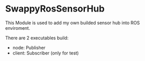 # SwappyRosSensorHub

This Module is used to add my own builded sensor hub into ROS enviroment.

There are 2 executables build:
* node: Publisher 
* client: Subscriber (only for test)